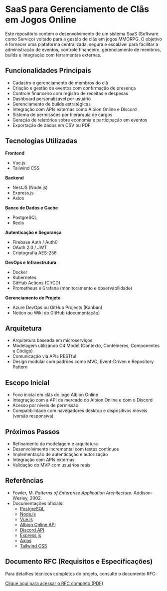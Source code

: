 # SaaS para Gerenciamento de Clãs em Jogos Online

Este repositório contém o desenvolvimento de um sistema SaaS (Software como Serviço) voltado para a gestão de clãs em jogos MMORPG. O objetivo é fornecer uma plataforma centralizada, segura e escalável para facilitar a administração de eventos, controle financeiro, gerenciamento de membros, builds e integração com ferramentas externas.

## Funcionalidades Principais

- Cadastro e gerenciamento de membros do clã
- Criação e gestão de eventos com confirmação de presença
- Controle financeiro com registro de receitas e despesas
- Dashboard personalizável por usuário
- Gerenciamento de builds estratégicas
- Integração com APIs externas como Albion Online e Discord
- Sistema de permissões por hierarquia de cargos
- Geração de relatórios sobre economia e participação em eventos
- Exportação de dados em CSV ou PDF

## Tecnologias Utilizadas

**Frontend**

- Vue.js
- Tailwind CSS

**Backend**

- NestJS (Node.js)
- Express.js
- Axios

**Banco de Dados e Cache**

- PostgreSQL
- Redis

**Autenticação e Segurança**

- Firebase Auth / Auth0
- OAuth 2.0 / JWT
- Criptografia AES-256

**DevOps e Infraestrutura**

- Docker
- Kubernetes
- GitHub Actions (CI/CD)
- Prometheus e Grafana (monitoramento e observabilidade)

**Gerenciamento de Projeto**

- Azure DevOps ou GitHub Projects (Kanban)
- Notion ou Wiki do GitHub (documentação)

## Arquitetura

- Arquitetura baseada em microserviços
- Modelagem utilizando C4 Model (Contexto, Contêineres, Componentes e Código)
- Comunicação via APIs RESTful
- Design modular com padrões como MVC, Event-Driven e Repository Pattern

## Escopo Inicial

- Foco inicial em clãs do jogo Albion Online
- Integração com a API de mercado do Albion Online e com o Discord
- Acesso por níveis de permissão
- Compatibilidade com navegadores desktop e dispositivos móveis (versão responsiva)

## Próximos Passos

- Refinamento da modelagem e arquitetura
- Desenvolvimento incremental com testes contínuos
- Implementação de autenticação e autorização
- Integração com APIs externas
- Validação do MVP com usuários reais

## Referências

- Fowler, M. *Patterns of Enterprise Application Architecture*. Addison-Wesley, 2002.
- Documentações oficiais:
  - [PostgreSQL](https://www.postgresql.org/docs/)
  - [Node.js](https://nodejs.org/en/docs/)
  - [Vue.js](https://vuejs.org/guide/introduction.html)
  - [Albion Online API](https://www.albion-online-data.com/)
  - [Discord API](https://discord.com/developers/docs/intro)
  - [Express.js](https://expressjs.com/)
  - [Axios](https://axios-http.com/)
  - [Tailwind CSS](https://tailwindcss.com/docs)
## Documento RFC (Requisitos e Especificações)

Para detalhes técnicos completos do projeto, consulte o documento RFC:

[Clique aqui para acessar o RFC completo (PDF)](docs/saas-rfc.pdf)

